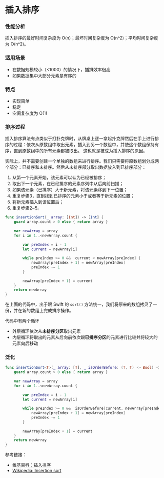 # 插入排序

### 性能分析

插入排序的最好时间复杂度为 O(n)；最坏时间复杂度为 O(n^2)；平均时间复杂度为 O(n^2)。

### 适用场景

- 在数据规模较小（<1000）的情况下，插排效率很高
- 如果数据集中大部分元素是有序的

### 特点

- 实现简单
- 稳定
- 空间复杂度为 O(1)

### 排序过程

插入排序算法有点类似于打扑克牌时，从牌桌上逐一拿起扑克牌然后在手上进行排序的过程：依次从原数组中取出元素，插入到另一个数组中，并使这个数组保持有序，直到原数组中的所有元素都被取出。 这也就是被成为插入排序的原因。

实际上，并不需要创建一个单独的数组来进行排序。我们只需要将原数组划分成两个部分：已排序和未排序。然后从未排序部分取出数据放入到已排序部分：

1. 从第一个元素开始，该元素可以认为已经被排序；
2. 取出下一个元素，在已经排序的元素序列中从后向前扫描；
3. 如果该元素（已排序）大于新元素，将该元素移到下一位置；
4. 重复步骤3，直到找到已排序的元素小于或者等于新元素的位置；
5. 将新元素插入到该位置后；
6. 重复步骤2~5。

```swift
func insertionSort(_ array: [Int]) -> [Int] {
    guard array.count > 0 else { return array }
    
    var newArray = array
    for i in 1..<newArray.count {
        
        var preIndex = i - 1
        let current = newArray[i]
        
        while preIndex >= 0 &&  current < newArray[preIndex] {
            newArray[preIndex + 1] = newArray[preIndex]
            preIndex -= 1
        }
        
        newArray[preIndex + 1] = current
    }
    return newArray
}
```


在上面的代码中，出于跟 Swift 的 `sort()` 方法统一，我们将原来的数组拷贝了一份，并在新的数组上完成排序操作。

代码中有两个循环

- 外层循环依次从**未排序分区**取出元素
- 内层循环将取出的元素从后向前依次跟**已排序分区**的元素进行比较并将较大的元素向后移动

### 泛化

```swift
func insertionSort<T>(_ array: [T], _ isOrderBefore: (T, T) -> Bool) -> [T] {
    guard array.count > 0 else { return array }
    
    var newArray = array
    for i in 1..<newArray.count {
        
        var preIndex = i - 1
        let current = newArray[i]
        
        while preIndex >= 0 &&  isOrderBefore(current, newArray[preIndex]) {
            newArray[preIndex + 1] = newArray[preIndex]
            preIndex -= 1
        }
        
        newArray[preIndex + 1] = current
    }
    return newArray
}
```

参考链接：

- [维基百科：插入排序](https://zh.wikipedia.org/wiki/%E6%8F%92%E5%85%A5%E6%8E%92%E5%BA%8F)
- [Wikipedia: Insertion sort](https://en.wikipedia.org/wiki/Insertion_sort)